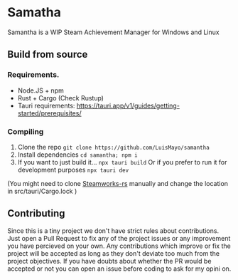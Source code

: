 # Samatha
Samantha is a WIP Steam Achievement Manager for Windows and Linux

## Build from source
### Requirements.
- Node.JS + npm
- Rust + Cargo (Check Rustup)
- Tauri requirements: https://tauri.app/v1/guides/getting-started/prerequisites/

### Compiling
1. Clone the repo
   `git clone https://github.com/LuisMayo/samantha`
2. Install dependencies
  `cd samantha; npm i`
3. If you want to just build it...
  `npx tauri build`
   Or if you prefer to run it for development purposes
   `npx tauri dev`

(You might need to clone [Steamworks-rs](https://github.com/Noxime/steamworks-rs) manually and change the location in src/tauri/Cargo.lock )

## Contributing
Since this is a tiny project we don't have strict rules about contributions. Just open a Pull Request to fix any of the project issues or any improvement you have percieved on your own. Any contributions which improve or fix the project will be accepted as long as they don't deviate too much from the project objectives. If you have doubts about whether the PR would be accepted or not you can open an issue before coding to ask for my opini
on.
